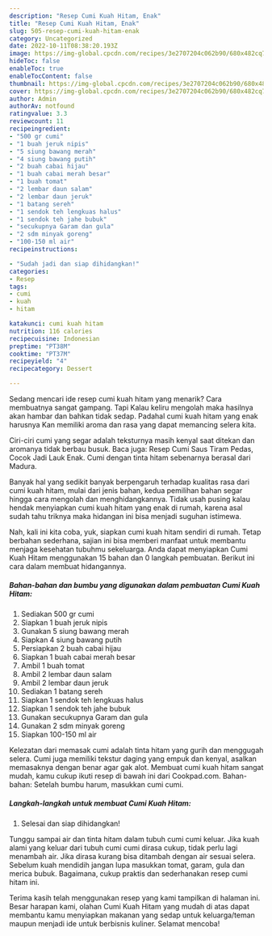 ```yaml
---
description: "Resep Cumi Kuah Hitam, Enak"
title: "Resep Cumi Kuah Hitam, Enak"
slug: 505-resep-cumi-kuah-hitam-enak
category: Uncategorized
date: 2022-10-11T08:38:20.193Z
image: https://img-global.cpcdn.com/recipes/3e2707204c062b90/680x482cq70/cumi-kuah-hitam-foto-resep-utama.jpg
hideToc: false
enableToc: true
enableTocContent: false
thumbnail: https://img-global.cpcdn.com/recipes/3e2707204c062b90/680x482cq70/cumi-kuah-hitam-foto-resep-utama.jpg
cover: https://img-global.cpcdn.com/recipes/3e2707204c062b90/680x482cq70/cumi-kuah-hitam-foto-resep-utama.jpg
author: Admin
authorAv: notfound
ratingvalue: 3.3
reviewcount: 11
recipeingredient:
- "500 gr cumi"
- "1 buah jeruk nipis"
- "5 siung bawang merah"
- "4 siung bawang putih"
- "2 buah cabai hijau"
- "1 buah cabai merah besar"
- "1 buah tomat"
- "2 lembar daun salam"
- "2 lembar daun jeruk"
- "1 batang sereh"
- "1 sendok teh lengkuas halus"
- "1 sendok teh jahe bubuk"
- "secukupnya Garam dan gula"
- "2 sdm minyak goreng"
- "100-150 ml air"
recipeinstructions:

- "Sudah jadi dan siap dihidangkan!"
categories:
- Resep
tags:
- cumi
- kuah
- hitam

katakunci: cumi kuah hitam 
nutrition: 116 calories
recipecuisine: Indonesian
preptime: "PT38M"
cooktime: "PT37M"
recipeyield: "4"
recipecategory: Dessert

---
```



Sedang mencari ide resep cumi kuah hitam yang menarik? Cara membuatnya sangat gampang. Tapi Kalau keliru mengolah maka hasilnya akan hambar dan bahkan tidak sedap. Padahal cumi kuah hitam yang enak harusnya Kan memiliki aroma dan rasa yang dapat memancing selera kita.


Ciri-ciri cumi yang segar adalah teksturnya masih kenyal saat ditekan dan aromanya tidak berbau busuk. Baca juga: Resep Cumi Saus Tiram Pedas, Cocok Jadi Lauk Enak. Cumi dengan tinta hitam sebenarnya berasal dari Madura.

Banyak hal yang sedikit banyak berpengaruh terhadap kualitas rasa dari cumi kuah hitam, mulai dari jenis bahan, kedua pemilihan bahan segar hingga cara mengolah dan menghidangkannya. Tidak usah pusing kalau hendak menyiapkan cumi kuah hitam yang enak di rumah, karena asal sudah tahu triknya maka hidangan ini bisa menjadi suguhan istimewa.


Nah, kali ini kita coba, yuk, siapkan cumi kuah hitam sendiri di rumah. Tetap berbahan sederhana, sajian ini bisa memberi manfaat untuk membantu menjaga kesehatan tubuhmu sekeluarga. Anda dapat menyiapkan Cumi Kuah Hitam menggunakan 15 bahan dan 0 langkah pembuatan. Berikut ini cara dalam membuat hidangannya.

<!--inarticleads1-->

##### Bahan-bahan dan bumbu yang digunakan dalam pembuatan Cumi Kuah Hitam:

1. Sediakan 500 gr cumi
1. Siapkan 1 buah jeruk nipis
1. Gunakan 5 siung bawang merah
1. Siapkan 4 siung bawang putih
1. Persiapkan 2 buah cabai hijau
1. Siapkan 1 buah cabai merah besar
1. Ambil 1 buah tomat
1. Ambil 2 lembar daun salam
1. Ambil 2 lembar daun jeruk
1. Sediakan 1 batang sereh
1. Siapkan 1 sendok teh lengkuas halus
1. Siapkan 1 sendok teh jahe bubuk
1. Gunakan secukupnya Garam dan gula
1. Gunakan 2 sdm minyak goreng
1. Siapkan 100-150 ml air


Kelezatan dari memasak cumi adalah tinta hitam yang gurih dan menggugah selera. Cumi juga memiliki tekstur daging yang empuk dan kenyal, asalkan memasaknya dengan benar agar gak alot. Membuat cumi kuah hitam sangat mudah, kamu cukup ikuti resep di bawah ini dari Cookpad.com. Bahan-bahan: Setelah bumbu harum, masukkan cumi cumi. 

<!--inarticleads2-->

##### Langkah-langkah untuk membuat Cumi Kuah Hitam:


1. Selesai dan siap dihidangkan!

Tunggu sampai air dan tinta hitam dalam tubuh cumi cumi keluar. Jika kuah alami yang keluar dari tubuh cumi cumi dirasa cukup, tidak perlu lagi menambah air. Jika dirasa kurang bisa ditambah dengan air sesuai selera. Sebelum kuah mendidih jangan lupa masukkan tomat, garam, gula dan merica bubuk. Bagaimana, cukup praktis dan sederhanakan resep cumi hitam ini. 

Terima kasih telah menggunakan resep yang kami tampilkan di halaman ini. Besar harapan kami, olahan Cumi Kuah Hitam yang mudah di atas dapat membantu kamu menyiapkan makanan yang sedap untuk keluarga/teman maupun menjadi ide untuk berbisnis kuliner. Selamat mencoba!
